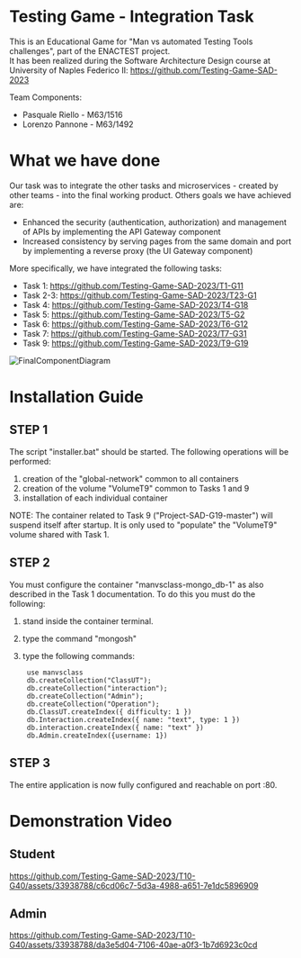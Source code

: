 # Testing Game - Integration Task
This is an Educational Game for "Man vs automated Testing Tools challenges", part of the ENACTEST project.<br>
It has been realized during the Software Architecture Design course at University of Naples Federico II: https://github.com/Testing-Game-SAD-2023

Team Components:
- Pasquale Riello - M63/1516
- Lorenzo Pannone - M63/1492

# What we have done
Our task was to integrate the other tasks and microservices - created by other teams - into the final
working product.
Others goals we have achieved are:
- Enhanced the security (authentication, authorization) and management of APIs by
implementing the API Gateway component
- Increased consistency by serving pages from the same domain and port by
implementing a reverse proxy (the UI Gateway component)

More specifically, we have integrated the following tasks:
- Task 1: https://github.com/Testing-Game-SAD-2023/T1-G11
- Task 2-3: https://github.com/Testing-Game-SAD-2023/T23-G1
- Task 4: https://github.com/Testing-Game-SAD-2023/T4-G18
- Task 5: https://github.com/Testing-Game-SAD-2023/T5-G2
- Task 6: https://github.com/Testing-Game-SAD-2023/T6-G12
- Task 7: https://github.com/Testing-Game-SAD-2023/T7-G31
- Task 9: https://github.com/Testing-Game-SAD-2023/T9-G19

![FinalComponentDiagram](https://github.com/Pask00/TestingGame-IntegrationTask/assets/25242319/bd93d348-5ab2-434d-a8d9-db095d7e6a2b)

# Installation Guide

## STEP 1
The script "installer.bat" should be started. The following operations will be performed:
1) creation of the "global-network" common to all containers
2) creation of the volume "VolumeT9" common to Tasks 1 and 9
3) installation of each individual container

NOTE: The container related to Task 9 ("Project-SAD-G19-master") will suspend itself after startup. It is only used to "populate" the "VolumeT9" volume shared with Task 1.

## STEP 2
You must configure the container "manvsclass-mongo_db-1" as also described in the Task 1 documentation.
To do this you must do the following:
1) stand inside the container terminal.
2) type the command "mongosh"
3) type the following commands:

        use manvsclass
        db.createCollection("ClassUT");
        db.createCollection("interaction");
        db.createCollection("Admin");
        db.createCollection("Operation");
        db.ClassUT.createIndex({ difficulty: 1 })
        db.Interaction.createIndex({ name: "text", type: 1 })
        db.interaction.createIndex({ name: "text" })
        db.Admin.createIndex({username: 1})

## STEP 3
The entire application is now fully configured and reachable on port :80.

# Demonstration Video
## Student


https://github.com/Testing-Game-SAD-2023/T10-G40/assets/33938788/c6cd06c7-5d3a-4988-a651-7e1dc5896909



## Admin

https://github.com/Testing-Game-SAD-2023/T10-G40/assets/33938788/da3e5d04-7106-40ae-a0f3-1b7d6923c0cd

